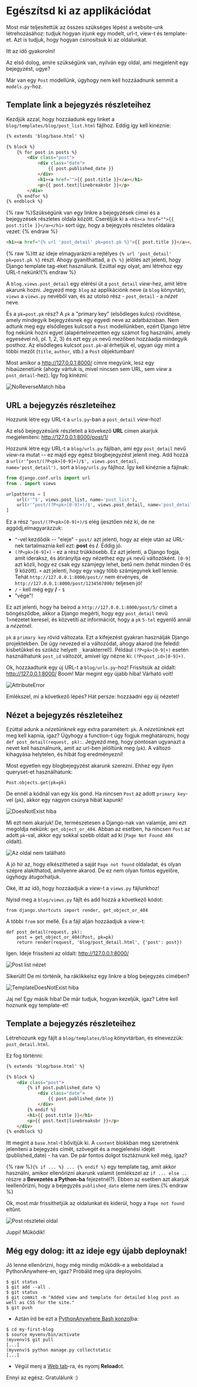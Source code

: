 # Egészítsd ki az applikációdat

Most már teljesítettük az összes szükséges lépést a website-unk létrehozásához: tudjuk hogyan írjunk egy modelt, url-t, view-t és template-et. Azt is tudjuk, hogy hogyan csinosítsuk ki az oldalunkat.

Itt az idő gyakorolni!

Az első dolog, amire szükségünk van, nyilván egy oldal, ami megjelenít egy bejegyzést, ugye?

Már van egy `Post` modellünk, úgyhogy nem kell hozzáadnunk semmit a `models.py`-hoz.

## Template link a bejegyzés részleteihez

Kezdjük azzal, hogy hozzáadunk egy linket a `blog/templates/blog/post_list.html` fájlhoz. Eddig így kell kinéznie:

```html
{% extends 'blog/base.html' %}

{% block %}
    {% for post in posts %}
        <div class="post">
            <div class="date">
                {{ post.published_date }}
            </div>
            <h1><a href="">{{ post.title }}</a></h1>
            <p>{{ post.text|linebreaksbr }}</p>
        </div>
    {% endfor %}
{% endblock %}
```
    

{% raw %}Szükségünk van egy linkre a bejegyzések címei és a bejegyzések részletes oldala között. Cseréljük ki a `<h1><a href="">{{ post.title }}</a></h1>` sort úgy, hogy a bejegyzés részletes oldalára vezet: {% endraw %}

```html
<h1><a href="{% url 'post_detail' pk=post.pk %}">{{ post.title }}</a></h1>
```

{% raw %}Itt az ideje elmagyarázni a rejtélyes `{% url 'post_detail' pk=post.pk %}` részt. Ahogy gyaníthattad, a `{% %}` jelölés azt jelenti, hogy Django template tag-eket használunk. Ezúttal egy olyat, ami létrehoz egy URL-t nekünk!{% endraw %}

A `blog.views.post_detail` egy elérési út a `post_detail` *view*-hez, amit létre akarunk hozni. Jegyezd meg: `blog` az applikációnk neve (a `blog` könyvtár), `views` a `views.py` nevéből van, és az utolsó rész - `post_detail` - a *nézet* neve.

És a `pk=post.pk` rész? A `pk` a "primary key" (elsődleges kulcs) rövidítése, amely mindegyik bejegyzésnek egy egyedi neve az adatbázisban. Nem adtunk meg egy elsődleges kulcsot a `Post` modellünkben, ezért Django létre fog nekünk hozni egyet (alapértelmezetten egy számot fog használni, amely egyesével nő, pl. 1, 2, 3) és ezt egy `pk` nevű mezőben hozzáadja mindegyik posthoz. Az elsődleges kulcsot `post.pk`-al érhetjük el, ugyan úgy mint a többi mezőt (`title`, `author`, stb.) a `Post` objektumban!

Most amikor a http://127.0.0.1:8000/ címre megyünk, lesz egy hibaüzenetünk (ahogy vártuk is, mivel nincsen sem URL, sem *view* a `post_detail`-hez). Így fog kinézni:

![NoReverseMatch hiba][1]

 [1]: images/no_reverse_match2.png

## URL a bejegyzés részleteihez

Hozzunk létre egy URL-t a `urls.py`-ban a `post_detail` *view*-hoz!

Az első bejegyzésünk részleteit a kövekező **URL** címen akarjuk megjeleníteni: http://127.0.0.1:8000/post/1/

Hozzunk létre egy URL-t a `blog/urls.py` fájlban, ami egy `post_detail` nevű *view*-ra mutat -- ez majd egy egész blogbejegyzést jelenít meg. Add hozzá a `url(r'^post/(?P<pk>[0-9]+)/$', views.post_detail, name='post_detail'),` sort a `blog/urls.py` fájlhoz. Így kell kinéznie a fájlnak:

```python
from django.conf.urls import url
from . import views

urlpatterns = [
    url(r'^$', views.post_list, name='post_list'),
    url(r'^post/(?P<pk>[0-9]+)/$', views.post_detail, name='post_detail'),
]
```

Ez a rész `^post/(?P<pk>[0-9]+)/$` elég ijesztően néz ki, de ne aggódj,elmagyarázzuk:
- `^`-vel kezdődik -- "eleje" - `post/` azt jelenti, hogy az eleje után az URL-nek tartalmaznia kell ezt: **post** és **/**. Eddig jó.
- `(?P<pk>[0-9]+)` - ez a rész trükkösebb. Ez azt jelenti, a Django fogja, amit ideraksz, és átirányítja egy nézethez egy `pk` nevű változóként. `[0-9]` azt közli, hogy ez csak egy számjegy lehet, betű nem (tehát minden 0 és 9 között). `+` azt jelenti, hogy egy vagy több számjegynek kell lennie. Tehát `http://127.0.0.1:8000/post//` nem érvényes, de `http://127.0.0.1:8000/post/1234567890/` teljesen jó!
- `/` - kell még egy **/** - `$`
- "vége"!

Ez azt jelenti, hogy ha beírod a `http://127.0.0.1:8000/post/5/` címet a böngésződbe, akkor a Django megérti, hogy egy `post_detail` nevű 1>nézetet</em> keresel, és közvetíti az információt, hogy a `pk` `5-tel` egyenlő annál a *nézetnél*.

`pk` a `primary key` rövid változata. Ezt a kifejezést gyakran használják Django projektekben. De úgy nevezed el a változódat, ahogy akarod (ne feledd: kisbetűkkel és szóköz helyett `_` karakterrel!). Például `(?P<pk>[0-9]+)` esetén használhatunk `post_id` változót, amivel így nézne ki: `(?P<post_id>[0-9]+)`.

Ok, hozzáadtunk egy új URL-t a `blog/urls.py`-hoz! Frissítsük az oldalt: http://127.0.0.1:8000/ Boom! Már megint egy újabb hiba! Várható volt!

![AttributeError][2]

 [2]: images/attribute_error2.png

Emlékszel, mi a következő lépés? Hát persze: hozzáadni egy új nézetet!

## Nézet a bejegyzés részleteihez

Ezúttal adunk a *nézetünknek* egy extra paramétert: `pk`. A *nézetünknek* ezt meg kell kapnia, igaz? Úgyhogy a function-t úgy fogjuk meghatározni, hogy `def post_detail(request, pk):`. Jegyezd meg, hogy pontosan ugyanazt a nevet kell használnunk, amit az url-ben jelöltünk meg (`pk`). A változó kihagyása helytelen, és hibát fog eredményezni!

Most egyetlen egy blogbejegyzést akarunk szerezni. Ehhez egy ilyen queryset-et használhatunk:

    Post.objects.get(pk=pk)
    

De ennél a kódnál van egy kis gond. Ha nincsen `Post` az adott `primary key`-vel (`pk`), akkor egy nagyon csúnya hibát kapunk!

![DoesNotExist hiba][3]

 [3]: images/does_not_exist2.png

Mi ezt nem akarjuk! De, természetesen a Django-nak van valamije, ami ezt megoldja nekünk: `get_object_or_404`. Abban az esetben, ha nincsen `Post` az adott `pk`-val, akkor egy sokkal szebb oldalt ad ki (`Page Not Found 404` oldalt).

![Az oldal nem található][4]

 [4]: images/404_2.png

A jó hír az, hogy elkészítheted a saját `Page not found` oldaladat, és olyan szépre alakíthatod, amilyenre akarod. De ez nem olyan fontos egyelőre, úgyhogy átugorhatjuk.

Oké, itt az idő, hogy hozzáadjuk a *view*-t a `views.py` fájlunkhoz!

Nyisd meg a `blog/views.py` fájlt és add hozzá a következő kódot:

    from django.shortcuts import render, get_object_or_404
    

A többi `from` sor mellé. És a fájl alján hozzáadjuk a *view*-t:

    def post_detail(request, pk):
        post = get_object_or_404(Post, pk=pk)
        return render(request, 'blog/post_detail.html', {'post': post})
    

Igen. Ideje frissíteni az oldalt: http://127.0.0.1:8000/

![Post list nézet][5]

 [5]: images/post_list2.png

Sikerült! De mi történik, ha ráklikkelsz egy linkre a blog bejegyzés címében?

![TemplateDoesNotExist hiba][6]

 [6]: images/template_does_not_exist2.png

Jaj ne! Egy másik hiba! De már tudjuk, hogyan kezeljük, igaz? Létre kell hoznunk egy template-et!

## Template a bejegyzés részleteihez

Létrehozunk egy fájlt a `blog/templates/blog` könyvtárban, és elnevezzük: `post_detail.html`.

Ez fog történni:

```html
{% extends 'blog/base.html' %}

{% block %}
    <div class="post">
        {% if post.published_date %}
            <div class="date">
                {{ post.published_date }}
            </div>
        {% endif %}
        <h1>{{ post.title }}</h1>
        <p>{{ post.text|linebreaksbr }}</p>
    </div>
{% endblock %}
```

Itt megint a `base.html`-t bővítjük ki. A `content` blokkban meg szeretnénk jeleníteni a bejegyzés címét, szövegét és a megjelenési idejét (published_date) - ha van. De pár fontos dolgot tisztáznunk kell még, igaz?

{% raw %}`{% if ... %} ... {% endif %}` egy template tag, amit akkor használni, amikor ellenőrizni akarunk valamit (emlékszel az `if ... else ..` részre a **Bevezetés a Python-ba** fejezetnél?). Ebben az esetben azt akarjuk leellenőrizni, hogy a bejegyzés `published_date` eleme nem üres.{% endraw %}

Ok, most már frissíthetjük az oldalunkat és kiderül, hogy a `Page not found` eltűnt.

![Post részletei oldal][7]

 [7]: images/post_detail2.png

Juppi! Működik!

## Még egy dolog: itt az ideje egy újabb deploynak!

Jó lenne ellenőrizni, hogy még mindig működik-e a weboldalad a PythonAnywhere-en, igaz? Próbáld meg újra deployolni.

    $ git status
    $ git add --all .
    $ git status
    $ git commit -m "Added view and template for detailed blog post as well as CSS for the site."
    $ git push
    

*   Aztán írd be ezt a [PythonAnywhere Bash konzol][8]ba:

 [8]: https://www.pythonanywhere.com/consoles/

    $ cd my-first-blog
    $ source myvenv/bin/activate
    (myvenv)$ git pull
    [...]
    (myvenv)$ python manage.py collectstatic
    [...]
    

*   Végül menj a [Web tab][9]-ra, és nyomj **Reload**ot.

 [9]: https://www.pythonanywhere.com/web_app_setup/

Ennyi az egész. Gratulálunk :)
